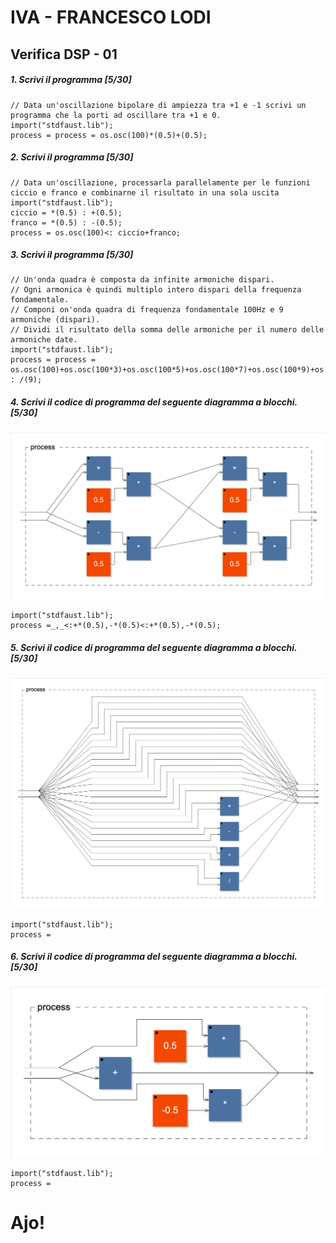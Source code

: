 # IVA - FRANCESCO LODI

## Verifica DSP - 01

##### 1. Scrivi il programma [5/30]

```
// Data un'oscillazione bipolare di ampiezza tra +1 e -1 scrivi un programma che la porti ad oscillare tra +1 e 0.
import("stdfaust.lib");
process = process = os.osc(100)*(0.5)+(0.5);
```

##### 2. Scrivi il programma [5/30]

```
// Data un'oscillazione, processarla parallelamente per le funzioni ciccio e franco e combinarne il risultato in una sola uscita
import("stdfaust.lib");
ciccio = *(0.5) : +(0.5);
franco = *(0.5) : -(0.5);
process = os.osc(100)<: ciccio+franco;
```

##### 3. Scrivi il programma [5/30]

```
// Un'onda quadra è composta da infinite armoniche dispari.
// Ogni armonica è quindi multiplo intero dispari della frequenza fondamentale.  
// Componi on'onda quadra di frequenza fondamentale 100Hz e 9 armoniche (dispari).
// Dividi il risultato della somma delle armoniche per il numero delle armoniche date.
import("stdfaust.lib");
process = process = os.osc(100)+os.osc(100*3)+os.osc(100*5)+os.osc(100*7)+os.osc(100*9)+os.osc(100*11)+os.osc(100*13)+os.osc(100*15)+os.osc(100*17) : /(9);
```

##### 4. Scrivi il codice di programma del seguente diagramma a blocchi. [5/30]

![ms matrix](https://github.com/LSSN/2019-11-28-DSP-2A/blob/master/001.png)

```
import("stdfaust.lib");
process =_,_<:+*(0.5),-*(0.5)<:+*(0.5),-*(0.5);
```

##### 5. Scrivi il codice di programma del seguente diagramma a blocchi. [5/30]

![inutilmatrix](https://github.com/LSSN/2019-11-28-DSP-2A/blob/master/002.png)

```
import("stdfaust.lib");
process =
```

##### 6. Scrivi il codice di programma del seguente diagramma a blocchi. [5/30]

![gajardo](https://github.com/LSSN/2019-11-28-DSP-2A/blob/master/003.png)

```
import("stdfaust.lib");
process =
```

# Ajo!

